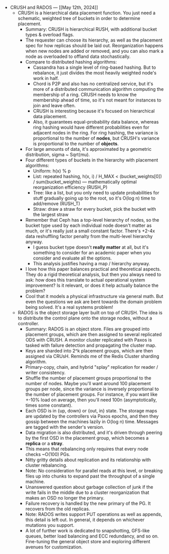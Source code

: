 - CRUSH and RADOS — [[May 12th, 2024]]
    - CRUSH is a hierarchical data placement function. You just need a schematic, weighted tree of buckets in order to determine placement.
        - Summary: CRUSH is hierarchical RUSH, with additional bucket types & overload flags.
        - The requester can choose its hierarchy, as well as the placement spec for how replicas should be laid out. Reorganization happens when new nodes are added or removed, and you can also mark a node as overloaded to offland data stochastically.
        - Compare to distributed hashing algorithms:
            - Cassandra has a single level of ring-based hashing. But to rebalance, it just divides the most heavily weighted node's work in half.
            - Chord is P2P and also has no centralized service, but it's more of a distributed communication algorithm computing the membership of a ring. CRUSH needs to know the membership ahead of time, so it's not meant for instances to join and leave often.
            - CRUSH is interesting because it's focused on hierarchical data placement.
            - Also, it guarantees equal-probability data balance, whereas ring hashing would have different probabilities even for adjacent nodes in the ring. For ring hashing, the variance is proportional to the number of __nodes__, but CRUSH's variance is proportional to the number of __objects__.
        - For large amounts of data, it's approximated by a geometric distribution, sigma ~ Sqrt(mu).
        - Four different types of buckets in the hierarchy with placement algorithms:
            - Uniform: h(x) % p
            - List: repeated hashing, h(x, i) / H_MAX < (bucket_weights[0]) / sum(bucket_weights) — mathematically optimal reorganization efficiency (RUSH_P)
            - Tree: like a list, but you only need to update probabilities for stuff gradually going up to the root, so it's O(log n) time to add/remove (RUSH_T)
            - Straw: draw a straw for every bucket, pick the bucket with the largest straw
        - Remember that Ceph has a top-level hierarchy of nodes, so the bucket type used by each individual node doesn't matter as much, or it's really just a small constant factor. There's +2-4x data reshuffling factor penalty from the multi-level hierarchy anyway.
            - I guess bucket type doesn't __really matter__ at all, but it's something to consider for an academic paper when you consider and evaluate all the options.
            - This analysis justifies having a map / hierarchy anyway.
        - I love how this paper balances practical and theoretical aspects. They do a rigid theoretical analysis, but then you always need to ask: how does this translate to actual operational system improvement? Is it relevant, or does it help actually balance the problem?
        - Cool that it models a physical infrastructure via general math. But even the questions we ask are bent towards the domain problem being solved. It's a real systems problem!
    - RADOS is the object storage layer built on top of CRUSH. The idea is to distribute the control plane onto the storage nodes, without a controller.
        - Summary: RADOS is an object store. Files are grouped into placement groups, which are then assigned to several replicated ODS with CRUSH. A monitor cluster replicated with Paxos is tasked with failure detection and propagating the cluster map.
        - Keys are sharded into 2^k placement groups, which are then assigned via CRUsH. Reminds me of the Redis Cluster sharding algorithm.
        - Primary-copy, chain, and hybrid "splay" replication for reader / writer consistency.
        - Shuffle the number of placement groups proportional to the number of nodes. Maybe you'll want around 100 placement groups per node, since the variance is inversely proportional to the number of placement groups. For instance, if you want like +-10% load on average, then you'll need 100n (asymptotically, times some constant).
        - Each OSD is in {up, down} or {out, in} state. The storage maps are updated by the controllers via Paxos epochs, and then they gossip between the machines lazily in O(log n) time. Messages are tagged with the sender's version.
        - Data migration is also distributed, and it's driven through peering by the first OSD in the placement group, which becomes a __replica__ or a __stray__.
        - This means that rebalancing only requires that every node checks ~O(100) PGs.
        - Nitty gritty details about replication and its relationship with cluster rebalancing.
        - Note: No consideration for parallel reads at this level, or breaking files up into chunks to expand past the throughput of a single machine.
        - Unanswered question about garbage collection of junk if the write fails in the middle due to a cluster reorganization that makes an OSD no longer the primary.
        - Failure recovery is handled by the new primary of the PG. It recovers from the old replicas.
        - Note: RADOS writes support PUT operations as well as appends, this detail is left out. In general, it depends on whichever mutations you support.
        - A lot of further work is dedicated to snapshotting, GFS-like queues, better load balancing and ECC redundancy, and so on. Fine-tuning the general object store and exploring different avenues for customization.
